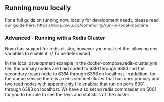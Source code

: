 ## Running novu locally

For a full guide on running novu locally for development needs, please read our guide here: https://docs.novu.co/community/run-in-local-machine

### Advanced - Running with a Redis Cluster

Novu has support for redis cluster, however you must set the following env variables to enable it:
// To be determined

In the local development example in the docker-compose.redis-cluster.yml file, the primary nodes are hard coded to 6391 through 6393 and
the secondary (read) node to 6394 through 6396 on localhost.
In addition, for the queue service there is a redis sentinel cluster that has ones primary and two read nodes
with append-only file enabled that run on ports 6381 through 6383 on localhost.
We have also set up redis commander on 5001 for you to be able to see the keys and statistics of the cluster.

